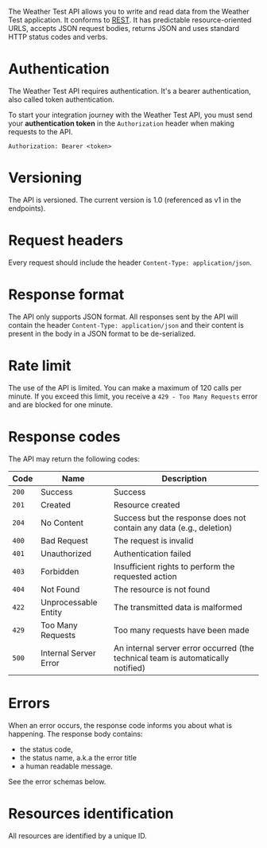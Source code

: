 The Weather Test API allows you to write and read data from the Weather Test application.
It conforms to [REST](https://en.wikipedia.org/wiki/REST).
It has predictable resource-oriented URLS, accepts JSON request bodies, returns JSON and uses standard HTTP status codes
and verbs.

# Authentication

The Weather Test API requires authentication.
It's a bearer authentication, also called token authentication.

To start your integration journey with the Weather Test API, you must send your **authentication token** in the 
`Authorization` header when making requests to the API.

```
Authorization: Bearer <token>
```


# Versioning

The API is versioned. The current version is 1.0 (referenced as v1 in the endpoints).

# Request headers

Every request should include the header `Content-Type: application/json`.



# Response format

The API only supports JSON format. 
All responses sent by the API will contain the header `Content-Type: application/json` and their content is present in 
the body in a JSON format to be de-serialized.

# Rate limit

The use of the API is limited.
You can make a maximum of 120 calls per minute. 
If you exceed this limit, you receive a `429 - Too Many Requests` error and are blocked for one minute.

# Response codes

The API may return the following codes:

| Code  | Name                  | Description                                                                      |
| ----  | --------              | --------                                                                         |
| `200` | Success               | Success                                                                          |
| `201` | Created               | Resource created                                                                 |
| `204` | No Content            | Success but the response does not contain any data (e.g., deletion)              |
| `400` | Bad Request           | The request is invalid                                                           |
| `401` | Unauthorized          | Authentication failed                                                            |
| `403` | Forbidden             | Insufficient rights to perform the requested action                              |
| `404` | Not Found             | The resource is not found                                                        |
| `422` | Unprocessable Entity  | The transmitted data is malformed                                                |
| `429` | Too Many Requests     | Too many requests have been made                                                 |
| `500` | Internal Server Error | An internal server error occurred (the technical team is automatically notified) |

# Errors

When an error occurs, the response code informs you about what is happening.
The response body contains:
- the status code,
- the status name, a.k.a the error title
- a human readable message.

See the error schemas below.

# Resources identification

All resources are identified by a unique ID.


